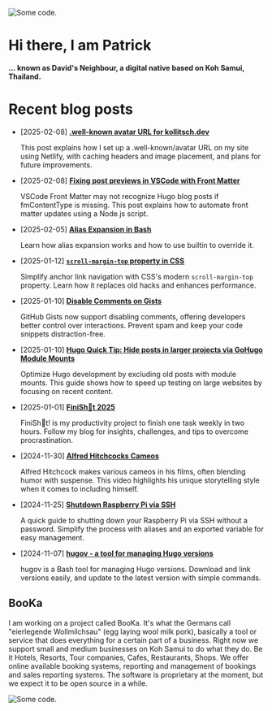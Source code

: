 ![][header1]

# Hi there, I am Patrick

**... known as David's Neighbour, a digital native based on Koh Samui, Thailand.**

# Recent blog posts
<!-- KOLLITSCH:START -->
- [2025-02-08] **[.well-known avatar URL for kollitsch.dev](https://kollitsch.dev/blog/2025/well-known-avatar-url/)**

  This post explains how I set up a .well-known/avatar URL on my site using Netlify, with caching headers and image placement, and plans for future improvements.
- [2025-02-08] **[Fixing post previews in VSCode with Front Matter](https://kollitsch.dev/blog/2025/fixing-previews-in-vscode-front-matter/)**

  VSCode Front Matter may not recognize Hugo blog posts if fmContentType is missing. This post explains how to automate front matter updates using a Node.js script.
- [2025-02-05] **[Alias Expansion in Bash](https://kollitsch.dev/blog/2025/alias-expansion-in-bash/)**

  Learn how alias expansion works and how to use builtin to override it.
- [2025-01-12] **[`scroll-margin-top` property in CSS](https://kollitsch.dev/blog/2025/scroll-margin-top-property-in-css/)**

  Simplify anchor link navigation with CSS&#39;s modern `scroll-margin-top` property. Learn how it replaces old hacks and enhances performance.
- [2025-01-10] **[Disable Comments on Gists](https://kollitsch.dev/blog/2025/disable-comments-on-gists/)**

  GitHub Gists now support disabling comments, offering developers better control over interactions. Prevent spam and keep your code snippets distraction-free.
- [2025-01-10] **[Hugo Quick Tip: Hide posts in larger projects via GoHugo Module Mounts](https://kollitsch.dev/blog/2025/hide-posts-in-larger-projects-via-gohugo-module-mounts/)**

  Optimize Hugo development by excluding old posts with module mounts. This guide shows how to speed up testing on large websites by focusing on recent content.
- [2025-01-01] **[FiniSh💩t 2025](https://kollitsch.dev/blog/2025/finishit-2025/)**

  FiniSh💩t! is my productivity project to finish one task weekly in two hours. Follow my blog for insights, challenges, and tips to overcome procrastination.
- [2024-11-30] **[Alfred Hitchcocks Cameos](https://kollitsch.dev/blog/2024/alfred-hitchcocks-cameos/)**

  Alfred Hitchcock makes various cameos in his films, often blending humor with suspense. This video highlights his unique storytelling style when it comes to including himself.
- [2024-11-25] **[Shutdown Raspberry Pi via SSH](https://kollitsch.dev/blog/2024/shutdown-raspberry-pi-via-ssh/)**

  A quick guide to shutting down your Raspberry Pi via SSH without a password. Simplify the process with aliases and an exported variable for easy management.
- [2024-11-07] **[hugov - a tool for managing Hugo versions](https://kollitsch.dev/blog/2024/hugov-managing-multiple-gohugo-versions/)**

  hugov is a Bash tool for managing Hugo versions. Download and link versions easily, and update to the latest version with simple commands.<!-- KOLLITSCH:END -->

## BooKa

I am working on a project called BooKa. It's what the Germans call "eierlegende Wollmilchsau" (egg laying wool milk pork), basically a tool or service that does everything for a certain part of a business. Right now we support small and medium businesses on Koh Samui to do what they do. Be it Hotels, Resorts, Tour companies, Cafes, Restaurants, Shops. We offer online available booking systems, reporting and management of bookings and sales reporting systems. The software is proprietary at the moment, but we expect it to be open source in a while.

![][header3]

[header1]: https://raw.githubusercontent.com/davidsneighbour/davidsneighbour/master/static/header1.jpg "Some code."
[header3]: https://raw.githubusercontent.com/davidsneighbour/davidsneighbour/master/static/header3.jpg "Some code."

